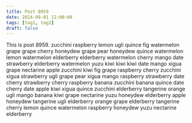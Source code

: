 ```yaml
---
title: Post 8959
date: 2024-09-01 12:00:00
tags: [tag1, tag2]
draft: false
---
```

This is post 8959.
zucchini
raspberry
lemon
ugli
quince
fig
watermelon
grape
grape
cherry
honeydew
grape
pear
honeydew
quince
watermelon
lemon
watermelon
elderberry
elderberry
watermelon
cherry
mango
date
strawberry
elderberry
watermelon
yuzu
kiwi
kiwi
kiwi
date
mango
xigua
grape
nectarine
apple
zucchini
kiwi
fig
grape
raspberry
cherry
zucchini
xigua
strawberry
ugli
grape
pear
xigua
mango
raspberry
strawberry
date
cherry
strawberry
cherry
raspberry
banana
zucchini
banana
quince
date
cherry
date
apple
kiwi
xigua
quince
zucchini
elderberry
tangerine
orange
ugli
mango
banana
kiwi
grape
nectarine
yuzu
honeydew
elderberry
apple
honeydew
tangerine
ugli
elderberry
orange
grape
elderberry
tangerine
cherry
lemon
quince
watermelon
raspberry
honeydew
yuzu
nectarine
elderberry
